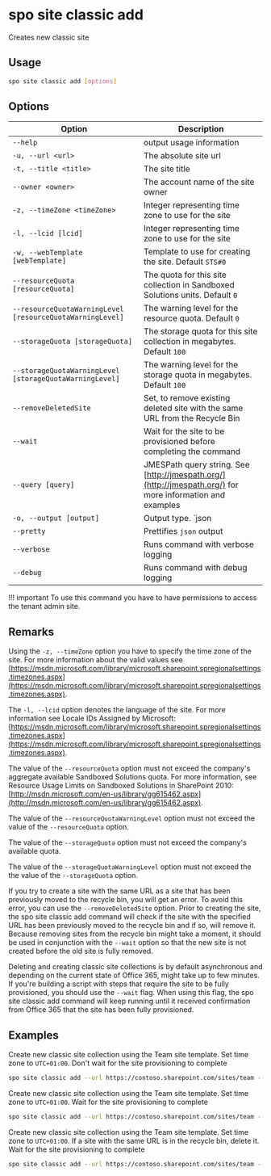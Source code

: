 # spo site classic add

Creates new classic site

## Usage

```sh
spo site classic add [options]
```

## Options

Option|Description
------|-----------
`--help`|output usage information
`-u, --url <url>`|The absolute site url
`-t, --title <title>`|The site title
`--owner <owner>`|The account name of the site owner
`-z, --timeZone <timeZone>`|Integer representing time zone to use for the site
`-l, --lcid [lcid]`|Integer representing time zone to use for the site
`-w, --webTemplate [webTemplate]`|Template to use for creating the site. Default `STS#0`
`--resourceQuota [resourceQuota]`|The quota for this site collection in Sandboxed Solutions units. Default `0`
`--resourceQuotaWarningLevel [resourceQuotaWarningLevel]`|The warning level for the resource quota. Default `0`
`--storageQuota [storageQuota]`|The storage quota for this site collection in megabytes. Default `100`
`--storageQuotaWarningLevel [storageQuotaWarningLevel]`|The warning level for the storage quota in megabytes. Default `100`
`--removeDeletedSite`|Set, to remove existing deleted site with the same URL from the Recycle Bin
`--wait`|Wait for the site to be provisioned before completing the command
`--query [query]`|JMESPath query string. See [http://jmespath.org/](http://jmespath.org/) for more information and examples
`-o, --output [output]`|Output type. `json|text`. Default `text`
`--pretty`|Prettifies `json` output
`--verbose`|Runs command with verbose logging
`--debug`|Runs command with debug logging

!!! important
    To use this command you have to have permissions to access the tenant admin site.

## Remarks

Using the `-z, --timeZone` option you have to specify the time zone of the site. For more information about the valid values see [https://msdn.microsoft.com/library/microsoft.sharepoint.spregionalsettings.timezones.aspx](https://msdn.microsoft.com/library/microsoft.sharepoint.spregionalsettings.timezones.aspx).

The `-l, --lcid` option denotes the language of the site. For more information see Locale IDs Assigned by Microsoft: [https://msdn.microsoft.com/library/microsoft.sharepoint.spregionalsettings.timezones.aspx](https://msdn.microsoft.com/library/microsoft.sharepoint.spregionalsettings.timezones.aspx).

The value of the `--resourceQuota` option must not exceed the company's aggregate available Sandboxed Solutions quota. For more information, see Resource Usage Limits on Sandboxed Solutions in SharePoint 2010: [http://msdn.microsoft.com/en-us/library/gg615462.aspx](http://msdn.microsoft.com/en-us/library/gg615462.aspx).

The value of the `--resourceQuotaWarningLevel` option must not exceed the value of the `--resourceQuota` option.

The value of the `--storageQuota` option must not exceed the company's available quota.

The value of the `--storageQuotaWarningLevel` option must not exceed the the value of the `--storageQuota` option.

If you try to create a site with the same URL as a site that has been previously moved to the recycle bin, you will get an error. To avoid this error, you can use the `--removeDeletedSite` option. Prior to creating the site, the spo site classic add command will check if the site with the specified URL has been previously moved to the recycle bin and if so, will remove it. Because removing sites from the recycle bin might take a moment, it should be used in conjunction with the `--wait` option so that the new site is not created before the old site is fully removed.

Deleting and creating classic site collections is by default asynchronous and depending on the current state of Office 365, might take up to few minutes. If you're building a script with steps that require the site to be fully provisioned, you should use the `--wait` flag. When using this flag, the spo site classic add command will keep running until it received confirmation from Office 365 that the site has been fully provisioned.

## Examples

Create new classic site collection using the Team site template. Set time zone to `UTC+01:00`. Don't wait for the site provisioning to complete

```sh
spo site classic add --url https://contoso.sharepoint.com/sites/team --title Team --owner admin@contoso.onmicrosoft.com --timeZone 4
```

Create new classic site collection using the Team site template. Set time zone to `UTC+01:00`. Wait for the site provisioning to complete

```sh
spo site classic add --url https://contoso.sharepoint.com/sites/team --title Team --owner admin@contoso.onmicrosoft.com --timeZone 4 --webTemplate STS#0 --wait
```

Create new classic site collection using the Team site template. Set time zone to `UTC+01:00`. If a site with the same URL is in the recycle bin, delete it. Wait for the site provisioning to complete

```sh
spo site classic add --url https://contoso.sharepoint.com/sites/team --title Team --owner admin@contoso.onmicrosoft.com --timeZone 4 --webTemplate STS#0 --removeDeletedSite --wait
```